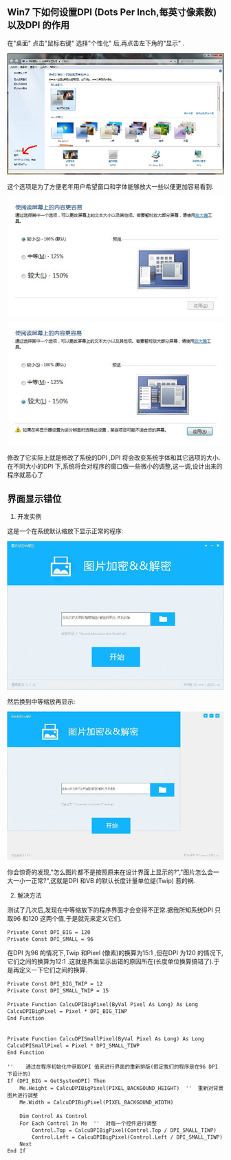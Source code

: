 

## Win7 下如何设置DPI (Dots Per Inch,每英寸像素数) 以及DPI 的作用



在"桌面" 点击"鼠标右键" 选择"个性化" 后,再点击左下角的"显示" .



![图片](pic_temp5\psb1.jpg)

 

这个选项是为了方便老年用户希望窗口和字体能够放大一些以便更加容易看到.



![图片](pic_temp5\psb2.jpg)

 

![图片](pic_temp5\psb3.jpg)



修改了它实际上就是修改了系统的DPI ,DPI 将会改变系统字体和其它选项的大小.在不同大小的DPI 下,系统将会对程序的窗口做一些微小的调整,这一调,设计出来的程序就恶心了



## 界面显示错位



1. 开发实例



这是一个在系统默认缩放下显示正常的程序:



![图片](pic_temp5\psb4.jpg)

 

然后换到中等缩放再显示:

 

![图片](pic_temp5\psb5.jpg)

 

你会惊奇的发现,"怎么图片都不是按照原来在设计界面上显示的?","图片怎么会一大一小一正常?",这就是DPI 和VB 的默认长度计量单位缇(Twip) 惹的祸.



2. 解决方法



测试了几次后,发现在中等缩放下的程序界面才会变得不正常.据我所知系统DPI 只取96 和120 这两个值,于是就先来定义它们.



```visual basic
Private Const DPI_BIG = 120
Private Const DPI_SMALL = 96
```


在DPI 为96 的情况下,Twip 和Pixel (像素)的换算为15:1 ,但在DPI 为120 的情况下,它们之间的换算为12:1 .这就是界面显示出错的原因所在(长度单位换算搞错了).于是再定义一下它们之间的换算.



```visual basic
Private Const DPI_BIG_TWIP = 12
Private Const DPI_SMALL_TWIP = 15

Private Function CalcuDPIBigPixel(ByVal Pixel As Long) As Long
CalcuDPIBigPixel = Pixel * DPI_BIG_TIWP
End Function


Private Function CalcuDPISmallPixel(ByVal Pixel As Long) As Long
CalcuDPISmallPixel = Pixel * DPI_SMALL_TIWP
End Function

''    通过在程序初始化中获取DPI 值来进行界面的重新排版(假定我们的程序是在96 DPI 下设计的)
If (DPI_BIG = GetSystemDPI) Then
    Me.Height = CalcuDPIBigPixel(PIXEL_BACKGOUND_HEIGHT)  ''  重新对背景图片进行调整
    Me.Width = CalcuDPIBigPixel(PIXEL_BACKGOUND_WIDTH)
 
    Dim Control As Control
    For Each Control In Me  ''  对每一个控件进行调整
        Control.Top = CalcuDPIBigPixel(Control.Top / DPI_SMALL_TIWP)
        Control.Left = CalcuDPIBigPixel(Control.Left / DPI_SMALL_TIWP)
    Next
End If
```

